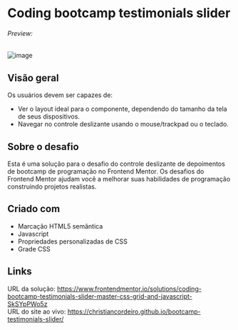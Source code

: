 # Coding bootcamp testimonials slider
###### Preview:
![image](https://github.com/christiancordeiro/bootcamp-testimonials-slider/assets/116993834/0fb33a5b-f868-4c2b-8f39-91b955f82345)

## Visão geral
Os usuários devem ser capazes de:

- Ver o layout ideal para o componente, dependendo do tamanho da tela de seus dispositivos.
- Navegar no controle deslizante usando o mouse/trackpad ou o teclado.

## Sobre o desafio
Esta é uma solução para o desafio do controle deslizante de depoimentos de bootcamp de programação no Frontend Mentor. Os desafios do Frontend Mentor ajudam você a melhorar suas habilidades de programação construindo projetos realistas.

## Criado com
- Marcação HTML5 semântica
- Javascript
- Propriedades personalizadas de CSS
- Grade CSS

## Links
URL da solução: https://www.frontendmentor.io/solutions/coding-bootcamp-testimonials-slider-master-css-grid-and-javascript-SkSYpPWo5z
<br>
URL do site ao vivo: https://christiancordeiro.github.io/bootcamp-testimonials-slider/
